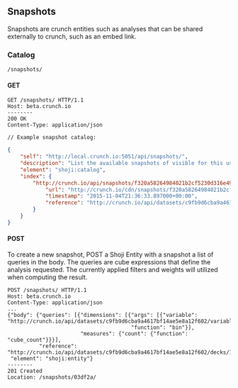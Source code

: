 ## Snapshots

Snapshots are crunch entities such as analyses that can be shared externally to crunch, such as an embed link.

### Catalog

`/snapshots/`

#### GET

```http
GET /snapshots/ HTTP/1.1
Host: beta.crunch.io
--------
200 OK
Content-Type: application/json
```

```
// Example snapshot catalog:
```

```json
{
    "self": "http://local.crunch.io:5051/api/snapshots/", 
    "description": "List the available snapshots of visible for this user", 
    "element": "shoji:catalog",
    "index": {
        "http://crunch.io/api/snapshots/f320a58264984021b2cf5230d316e49f/": {
            "url": "http://crunch.io/cdn/snapshots/f320a58264984021b2cf5230d316e49f.json", 
            "timestamp": "2015-11-04T21:36:33.897000+00:00", 
            "reference": "http://crunch.io/api/datasets/c9fb9d6cba9a4617bf14ae5e8a12f602/decks/14ae5e8a12f602c9fb9d6cba9a4617bf/"
        }
    } 
}
```

#### POST

To create a new snapshot, POST a Shoji Entity with a snapshot a list of queries in the body.
The queries are cube expressions that define the analysis requested.
The currently applied filters and weights will utilized when computing the result.  

```http
POST /snapshots/ HTTP/1.1
Host: beta.crunch.io
Content-Type: application/json
...
{"body": {"queries": [{"dimensions": [{"args": [{"variable": "http://crunch.io/api/datasets/c9fb9d6cba9a4617bf14ae5e8a12f602/variables/000000/"}],
                                       "function": "bin"}],
                       "measures": {"count": {"function": "cube_count"}}}],
          "reference": "http://crunch.io/api/datasets/c9fb9d6cba9a4617bf14ae5e8a12f602/decks/14ae5e8a12f602c9fb9d6cba9a4617bf/"},
 "element": "shoji:entity"}
--------
201 Created
Location: /snapshots/03df2a/
```
